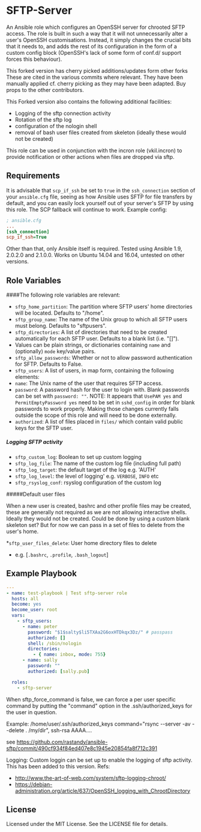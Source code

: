 # SFTP-Server

An Ansible role which configures an OpenSSH server for chrooted SFTP access.  The role is built in such a way that it will not unnecessarily alter a user's OpenSSH customisations.  Instead, it simply changes the crucial bits that it needs to, and adds the rest of its configuration in the form of a custom config block (OpenSSH's lack of some form of conf.d/ support forces this behaviour).

This forked version has cherry picked additions/updates form other forks
These are cited in the various commits where relevant.
They have been manually applied cf. cherry picking as they may have been adapted.
Buy props to the other contributors.

This Forked version also contains the following additional facilities:

 - Logging of the sftp connection activity
 - Rotation of the sftp log
 - configuration of the nologin shell
 - removal of bash user files created from skeleton (ideally these would not be created)

This role can be used in conjunction with the incron role (vkil.incron) to provide notification
or other actions when files are dropped via sftp.

## Requirements

It is advisable that `scp_if_ssh` be set to `true` in the `ssh_connection` section of your `ansible.cfg` file, seeing as how Ansible uses SFTP for file transfers by default, and you can easily lock yourself out of your server's SFTP by using this role.  The SCP fallback will continue to work.  Example config:

```ini
; ansible.cfg
...
[ssh_connection]
scp_if_ssh=True
```

Other than that, only Ansible itself is required.  Tested using Ansible 1.9, 2.0.2.0 and 2.1.0.0.  Works on Ubuntu 14.04 and 16.04, untested on other versions.

## Role Variables

####The following role variables are relevant:

 * `sftp_home_partition`: The partition where SFTP users' home directories will be located.  Defaults to "/home".
 * `sftp_group_name`: The name of the Unix group to which all SFTP users must belong.  Defaults to "sftpusers".
 * `sftp_directories`: A list of directories that need to be created automatically for each SFTP user.  Defaults to a blank list (i.e. "[]").
 * Values can be plain strings, or dictionaries containing `name` and (optionally) `mode` key/value pairs.
 * `sftp_allow_passwords`: Whether or not to allow password authentication for SFTP. Defaults to False.
 * `sftp_users`: A list of users, in map form, containing the following elements:
  * `name`: The Unix name of the user that requires SFTP access.
  * `password`: A password hash for the user to login with.  Blank passwords can be set with `password: ""`.  NOTE: It appears that `UsePAM yes` and `PermitEmptyPassword yes` need to be set in `sshd_config` in order for blank passwords to work properly.  Making those changes currently falls outside the scope of this role and will need to be done externally.
  * `authorized`: A list of files placed in `files/` which contain valid public keys for the SFTP user.

##### Logging SFTP activity

 * `sftp_custom_log`: Boolean to set up custom logging
 * `sftp_log_file`: The name of the custom log file (including full path)
 * `sftp_log_target`:  the default target of the log e.g. 'AUTH'
 * `sftp_log_level`:  the level of logging' e.g. `VERBOSE`, `INFO` etc
 * `sftp_rsyslog_conf`: rsyslog configuration of the custom log

#####Default user files

When a new user is created, bashrc and other profile files may be created, these are generally not required as we
are not allowing interactive shells. Ideally they would not be created. Could be done by using a custom blank skeleton set? But for now we can pass in a set of files to delete from the user's home.

*`sftp_user_files_delete`:  User home directory files to delete

 - e.g. [`.bashrc`, `.profile`, `.bash_logout`]

## Example Playbook

```yaml
---
- name: test-playbook | Test sftp-server role
  hosts: all
  become: yes
  become_user: root
  vars:
    - sftp_users:
      - name: peter
        password: "$1$salty$li5TXAa2G6oxHTDkqx3Dz/" # passpass
        authorized: []
        shell: /sbin/nologin
        directories:
          - { name: inbox, mode: 755}
      - name: sally
        password: ""
        authorized: [sally.pub]

  roles:
    - sftp-server
```

When sftp_force_command is false, we can force a per user specific
command by putting the "command" option in the .ssh/authorized_keys for
the user in question.

Example:
/home/user/.ssh/authorized_keys
command="rsync --server -av --delete . /my/dir", ssh-rsa AAAA....

see https://github.com/rastandy/ansible-sftp/commit/490cf934f84ed407e8c1945e20854fa8f712c391

Logging:
Custom loggin can be set up to enable the logging of sftp activity. This has been added to this version.
Refs:
 - http://www.the-art-of-web.com/system/sftp-logging-chroot/
 - https://debian-administration.org/article/637/OpenSSH_logging_with_ChrootDirectory

## License

Licensed under the MIT License. See the LICENSE file for details.
